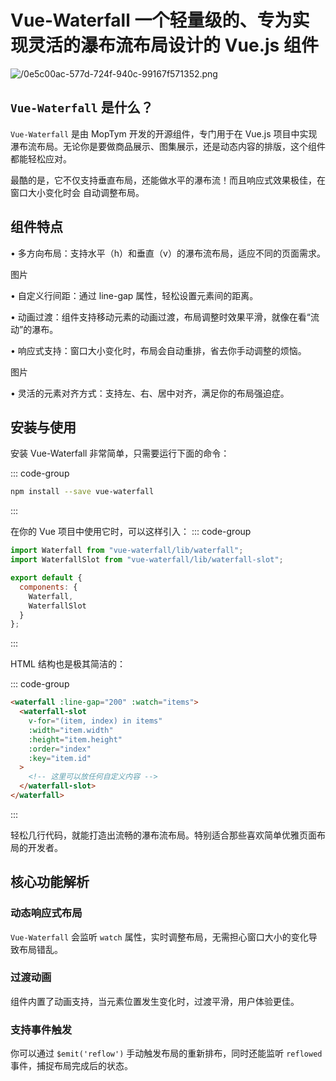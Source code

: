 # Vue-Waterfall 一个轻量级的、专为实现灵活的瀑布流布局设计的 Vue.js 组件

<article-info/>

<link-tag :linkList="[{ linkType: 'git', linkText:'Vue-Waterfall',linkUrl:'https://github.com/MopTym/vue-waterfall'}]" />

![/0e5c00ac-577d-724f-940c-99167f571352.png](/0e5c00ac-577d-724f-940c-99167f571352.png)

## `Vue-Waterfall` 是什么？

`Vue-Waterfall` 是由 MopTym 开发的开源组件，专门用于在 Vue.js 项目中实现瀑布流布局。无论你是要做商品展示、图集展示，还是动态内容的排版，这个组件都能轻松应对。

最酷的是，它不仅支持垂直布局，还能做水平的瀑布流！而且响应式效果极佳，在窗口大小变化时会 <imp-text-danger>自动调整布局</imp-text-danger>。

## 组件特点

• <imp-text-danger>多方向布局</imp-text-danger>：支持水平（h）和垂直（v）的瀑布流布局，适应不同的页面需求。

图片

• <imp-text-danger>自定义行间距</imp-text-danger>：通过 line-gap 属性，轻松设置元素间的距离。

• <imp-text-danger>动画过渡</imp-text-danger>：组件支持移动元素的动画过渡，布局调整时效果平滑，就像在看“流动”的瀑布。

• <imp-text-danger>响应式支持</imp-text-danger>：窗口大小变化时，布局会自动重排，省去你手动调整的烦恼。

图片

• <imp-text-danger>灵活的元素对齐方式</imp-text-danger>：支持左、右、居中对齐，满足你的布局强迫症。

## 安装与使用

安装 Vue-Waterfall 非常简单，只需要运行下面的命令：

::: code-group

```bash [npm]
npm install --save vue-waterfall
```

:::

在你的 Vue 项目中使用它时，可以这样引入：
::: code-group

```js
import Waterfall from "vue-waterfall/lib/waterfall";
import WaterfallSlot from "vue-waterfall/lib/waterfall-slot";

export default {
  components: {
    Waterfall,
    WaterfallSlot
  }
};
```

:::

HTML 结构也是极其简洁的：

::: code-group

```html
<waterfall :line-gap="200" :watch="items">
  <waterfall-slot
    v-for="(item, index) in items"
    :width="item.width"
    :height="item.height"
    :order="index"
    :key="item.id"
  >
    <!-- 这里可以放任何自定义内容 -->
  </waterfall-slot>
</waterfall>
```

:::

轻松几行代码，就能打造出流畅的瀑布流布局。特别适合那些喜欢简单优雅页面布局的开发者。

## 核心功能解析

### 动态响应式布局

`Vue-Waterfall` 会监听 `watch` 属性，实时调整布局，无需担心窗口大小的变化导致布局错乱。

### 过渡动画

组件内置了动画支持，当元素位置发生变化时，过渡平滑，用户体验更佳。

### 支持事件触发

你可以通过 `$emit('reflow')` 手动触发布局的重新排布，同时还能监听 `reflowed` 事件，捕捉布局完成后的状态。
